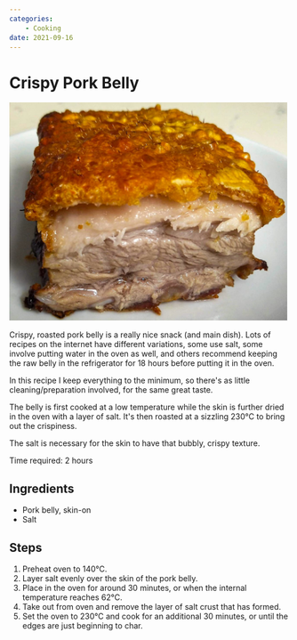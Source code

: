 ```yaml
---
categories:
    - Cooking
date: 2021-09-16
---
```


# Crispy Pork Belly

<div style="max-width:500px">
<img src="/static/images/2021-09-16/pork-belly.jpg" alt="Crispy Pork Belly" loading="lazy"/>
</div>

Crispy, roasted pork belly is a really nice snack (and main dish). Lots of recipes on the internet have different variations, some use salt, some involve putting water in the oven as well, and others recommend keeping the raw belly in the refrigerator for 18 hours before putting it in the oven.

In this recipe I keep everything to the minimum, so there's as little cleaning/preparation involved, for the same great taste.

The belly is first cooked at a low temperature while the skin is further dried in the oven with a layer of salt. It's then roasted at a sizzling 230°C to bring out the crispiness.

The salt is necessary for the skin to have that bubbly, crispy texture.

Time required: 2 hours

## Ingredients

-   Pork belly, skin-on
-   Salt

## Steps

1. Preheat oven to 140°C.
2. Layer salt evenly over the skin of the pork belly.
3. Place in the oven for around 30 minutes, or when the internal temperature reaches 62°C.
4. Take out from oven and remove the layer of salt crust that has formed.
5. Set the oven to 230°C and cook for an additional 30 minutes, or until the edges are just beginning to char.
